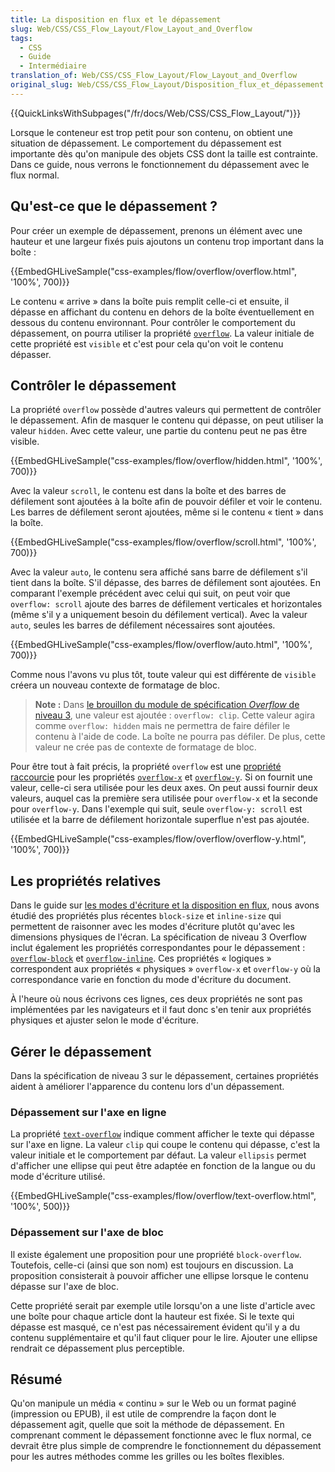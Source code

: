 ```yaml
---
title: La disposition en flux et le dépassement
slug: Web/CSS/CSS_Flow_Layout/Flow_Layout_and_Overflow
tags:
  - CSS
  - Guide
  - Intermédiaire
translation_of: Web/CSS/CSS_Flow_Layout/Flow_Layout_and_Overflow
original_slug: Web/CSS/CSS_Flow_Layout/Disposition_flux_et_dépassement
---
```


{{QuickLinksWithSubpages("/fr/docs/Web/CSS/CSS_Flow_Layout/")}}

Lorsque le conteneur est trop petit pour son contenu, on obtient une situation de dépassement. Le comportement du dépassement est importante dès qu'on manipule des objets CSS dont la taille est contrainte. Dans ce guide, nous verrons le fonctionnement du dépassement avec le flux normal.

## Qu'est-ce que le dépassement ?

Pour créer un exemple de dépassement, prenons un élément avec une hauteur et une largeur fixés puis ajoutons un contenu trop important dans la boîte :

{{EmbedGHLiveSample("css-examples/flow/overflow/overflow.html", '100%', 700)}}

Le contenu « arrive » dans la boîte puis remplit celle-ci et ensuite, il dépasse en affichant du contenu en dehors de la boîte éventuellement en dessous du contenu environnant. Pour contrôler le comportement du dépassement, on pourra utiliser la propriété [`overflow`](/fr/docs/Web/CSS/overflow). La valeur initiale de cette propriété est `visible` et c'est pour cela qu'on voit le contenu dépasser.

## Contrôler le dépassement

La propriété `overflow` possède d'autres valeurs qui permettent de contrôler le dépassement. Afin de masquer le contenu qui dépasse, on peut utiliser la valeur `hidden`. Avec cette valeur, une partie du contenu peut ne pas être visible.

{{EmbedGHLiveSample("css-examples/flow/overflow/hidden.html", '100%', 700)}}

Avec la valeur `scroll`, le contenu est dans la boîte et des barres de défilement sont ajoutées à la boîte afin de pouvoir défiler et voir le contenu. Les barres de défilement seront ajoutées, même si le contenu « tient » dans la boîte.

{{EmbedGHLiveSample("css-examples/flow/overflow/scroll.html", '100%', 700)}}

Avec la valeur `auto`, le contenu sera affiché sans barre de défilement s'il tient dans la boîte. S'il dépasse, des barres de défilement sont ajoutées. En comparant l'exemple précédent avec celui qui suit, on peut voir que `overflow: scroll` ajoute des barres de défilement verticales et horizontales (même s'il y a uniquement besoin du défilement vertical). Avec la valeur `auto`, seules les barres de défilement nécessaires sont ajoutées.

{{EmbedGHLiveSample("css-examples/flow/overflow/auto.html", '100%', 700)}}

Comme nous l'avons vu plus tôt, toute valeur qui est différente de `visible` créera un nouveau contexte de formatage de bloc.

> **Note :** Dans [le brouillon du module de spécification _Overflow_ de niveau 3](https://www.w3.org/TR/css-overflow-3/), une valeur est ajoutée : `overflow: clip`. Cette valeur agira comme `overflow: hidden` mais ne permettra de faire défiler le contenu à l'aide de code. La boîte ne pourra pas défiler. De plus, cette valeur ne crée pas de contexte de formatage de bloc.

Pour être tout à fait précis, la propriété `overflow` est une [propriété raccourcie](/fr/docs/Web/CSS/Propriétés_raccourcies) pour les propriétés [`overflow-x`](/fr/docs/Web/CSS/overflow-x) et [`overflow-y`](/fr/docs/Web/CSS/overflow-y). Si on fournit une valeur, celle-ci sera utilisée pour les deux axes. On peut aussi fournir deux valeurs, auquel cas la première sera utilisée pour `overflow-x` et la seconde pour `overflow-y`. Dans l'exemple qui suit, seule `overflow-y: scroll` est utilisée et la barre de défilement horizontale superflue n'est pas ajoutée.

{{EmbedGHLiveSample("css-examples/flow/overflow/overflow-y.html", '100%', 700)}}

## Les propriétés relatives

Dans le guide sur [les modes d'écriture et la disposition en flux](/fr/docs/Web/CSS/CSS_Flow_Layout/Flow_Layout_and_Writing_Modes), nous avons étudié des propriétés plus récentes `block-size` et `inline-size` qui permettent de raisonner avec les modes d'écriture plutôt qu'avec les dimensions physiques de l'écran. La spécification de niveau 3 Overflow inclut également les propriétés correspondantes pour le dépassement : [`overflow-block`](/fr/docs/Web/CSS/@media/overflow-block) et [`overflow-inline`](/fr/docs/Web/CSS/@media/overflow-inline). Ces propriétés « logiques » correspondent aux propriétés « physiques » `overflow-x` et `overflow-y` où la correspondance varie en fonction du mode d'écriture du document.

À l'heure où nous écrivons ces lignes, ces deux propriétés ne sont pas implémentées par les navigateurs et il faut donc s'en tenir aux propriétés physiques et ajuster selon le mode d'écriture.

## Gérer le dépassement

Dans la spécification de niveau 3 sur le dépassement, certaines propriétés aident à améliorer l'apparence du contenu lors d'un dépassement.

### Dépassement sur l'axe en ligne

La propriété [`text-overflow`](/fr/docs/Web/CSS/text-overflow) indique comment afficher le texte qui dépasse sur l'axe en ligne. La valeur `clip` qui coupe le contenu qui dépasse, c'est la valeur initiale et le comportement par défaut. La valeur `ellipsis` permet d'afficher une ellipse qui peut être adaptée en fonction de la langue ou du mode d'écriture utilisé.

{{EmbedGHLiveSample("css-examples/flow/overflow/text-overflow.html", '100%', 500)}}

### Dépassement sur l'axe de bloc

Il existe également une proposition pour une propriété `block-overflow`. Toutefois, celle-ci (ainsi que son nom) est toujours en discussion. La proposition consisterait à pouvoir afficher une ellipse lorsque le contenu dépasse sur l'axe de bloc.

Cette propriété serait par exemple utile lorsqu'on a une liste d'article avec une boîte pour chaque article dont la hauteur est fixée. Si le texte qui dépasse est masqué, ce n'est pas nécessairement évident qu'il y a du contenu supplémentaire et qu'il faut cliquer pour le lire. Ajouter une ellipse rendrait ce dépassement plus perceptible.

## Résumé

Qu'on manipule un média « continu » sur le Web ou un format paginé (impression ou EPUB), il est utile de comprendre la façon dont le dépassement agit, quelle que soit la méthode de dépassement. En comprenant comment le dépassement fonctionne avec le flux normal, ce devrait être plus simple de comprendre le fonctionnement du dépassement pour les autres méthodes comme les grilles ou les boîtes flexibles.
